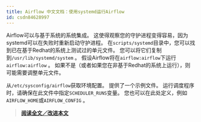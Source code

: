 ```yaml
---
title: Airflow 中文文档：使用systemd运行Airflow
id: csdn84628997
---
```


Airflow可以与基于系统的系统集成。 这使得观察您的守护进程变得容易，因为systemd可以在失败时重新启动守护进程。 在`scripts/systemd`目录中，您可以找到已在基于Redhat的系统上测试过的单元文件。 您可以将它们复制到`/usr/lib/systemd/system` 。 假设Airflow将在`airflow:airflow`下运行`airflow:airflow` 。 如果不是（或者如果您在非基于Redhat的系统上运行），则可能需要调整单元文件。

从`/etc/sysconfig/airflow`获取环境配置。 提供了一个示例文件。 运行调度程序时，请确保在此文件中指定`SCHEDULER_RUNS`变量。 您也可以在此处定义，例如`AIRFLOW_HOME`或`AIRFLOW_CONFIG` 。

> [**阅读全文／改进本文**](https://github.com/apachecn/airflow-doc-zh/blob/master/zh/16.md)